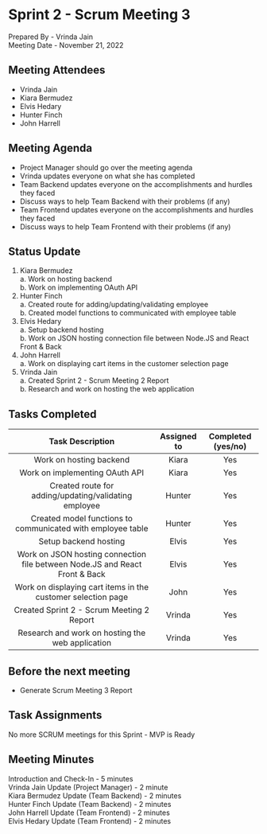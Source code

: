 # Sprint 2 - Scrum Meeting 3
Prepared By - Vrinda Jain <br />
Meeting Date - November 21, 2022 <br />

## Meeting Attendees
* Vrinda Jain
* Kiara Bermudez
* Elvis Hedary
* Hunter Finch
* John Harrell

## Meeting Agenda
* Project Manager should go over the meeting agenda
* Vrinda updates everyone on what she has completed 
* Team Backend updates everyone on the accomplishments and hurdles they faced
* Discuss ways to help Team Backend with their problems (if any)
* Team Frontend updates everyone on the accomplishments and hurdles they faced
* Discuss ways to help Team Frontend with their problems (if any)

## Status Update 
1. Kiara Bermudez <br />
    a. Work on hosting backend <br />
    b. Work on implementing OAuth API <br />
2. Hunter Finch <br />
    a. Created route for adding/updating/validating employee <br />
    b. Created model functions to communicated with employee table <br />
3. Elvis Hedary <br />
    a. Setup backend hosting <br />
    b. Work on JSON hosting connection file between Node.JS and React Front & Back <br />
4. John Harrell <br />
    a. Work on displaying cart items in the customer selection page <br />
5. Vrinda Jain <br />
    a. Created Sprint 2 - Scrum Meeting 2 Report <br />
    b. Research and work on hosting the web application <br /> 

## Tasks Completed

| Task Description     | Assigned to | Completed (yes/no) |
|:--------------------:|:-----------:| :----------------: |
| Work on hosting backend | Kiara | Yes |
| Work on implementing OAuth API | Kiara | Yes |
Created route for adding/updating/validating employee | Hunter | Yes |
| Created model functions to communicated with employee table | Hunter | Yes |
| Setup backend hosting | Elvis | Yes |
| Work on JSON hosting connection file between Node.JS and React Front & Back | Elvis | Yes | 
| Work on displaying cart items in the customer selection page | John | Yes |
| Created Sprint 2 - Scrum Meeting 2 Report| Vrinda | Yes |
| Research and work on hosting the web application | Vrinda | Yes |



## Before the next meeting
* Generate Scrum Meeting 3 Report

    
## Task Assignments
No more SCRUM meetings for this Sprint - MVP is Ready

## Meeting Minutes
Introduction and Check-In - 5 minutes <br />
Vrinda Jain Update (Project Manager) - 2 minute <br />
Kiara Bermudez Update (Team Backend) - 2 minutes <br /> 
Hunter Finch Update (Team Backend) - 2 minutes <br />
John Harrell Update (Team Frontend) - 2 minutes <br />
Elvis Hedary Update (Team Frontend) - 2 minutes <br />



